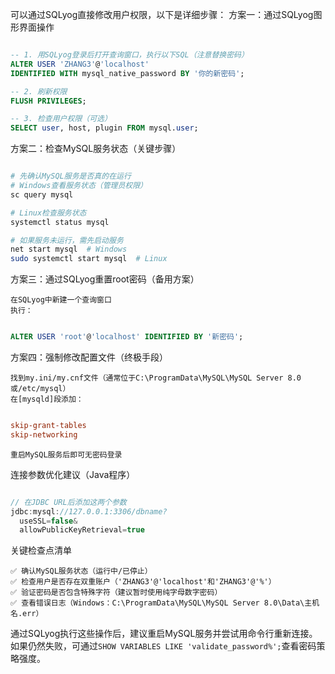 可以通过SQLyog直接修改用户权限，以下是详细步骤：
方案一：通过SQLyog图形界面操作
```SQL

-- 1. 用SQLyog登录后打开查询窗口，执行以下SQL（注意替换密码）
ALTER USER 'ZHANG3'@'localhost' 
IDENTIFIED WITH mysql_native_password BY '你的新密码';

-- 2. 刷新权限
FLUSH PRIVILEGES;

-- 3. 检查用户权限（可选）
SELECT user, host, plugin FROM mysql.user;
```
方案二：检查MySQL服务状态（关键步骤）
```BASH

# 先确认MySQL服务是否真的在运行
# Windows查看服务状态（管理员权限）
sc query mysql

# Linux检查服务状态
systemctl status mysql

# 如果服务未运行，需先启动服务
net start mysql  # Windows
sudo systemctl start mysql  # Linux
```
方案三：通过SQLyog重置root密码（备用方案）

    在SQLyog中新建一个查询窗口
    执行：

```SQL

ALTER USER 'root'@'localhost' IDENTIFIED BY '新密码';
```
方案四：强制修改配置文件（终极手段）

    找到my.ini/my.cnf文件（通常位于C:\ProgramData\MySQL\MySQL Server 8.0或/etc/mysql）
    在[mysqld]段添加：

```INI

skip-grant-tables
skip-networking
```
    重启MySQL服务后即可无密码登录

连接参数优化建议（Java程序）
```JAVA

// 在JDBC URL后添加这两个参数
jdbc:mysql://127.0.0.1:3306/dbname?
  useSSL=false&
  allowPublicKeyRetrieval=true
```
关键检查点清单

    ✅ 确认MySQL服务状态（运行中/已停止）
    ✅ 检查用户是否存在双重账户（'ZHANG3'@'localhost'和'ZHANG3'@'%'）
    ✅ 验证密码是否包含特殊字符（建议暂时使用纯字母数字密码）
    ✅ 查看错误日志（Windows：C:\ProgramData\MySQL\MySQL Server 8.0\Data\主机名.err）

通过SQLyog执行这些操作后，建议重启MySQL服务并尝试用命令行重新连接。如果仍然失败，可通过`SHOW VARIABLES LIKE 'validate_password%';`查看密码策略强度。
